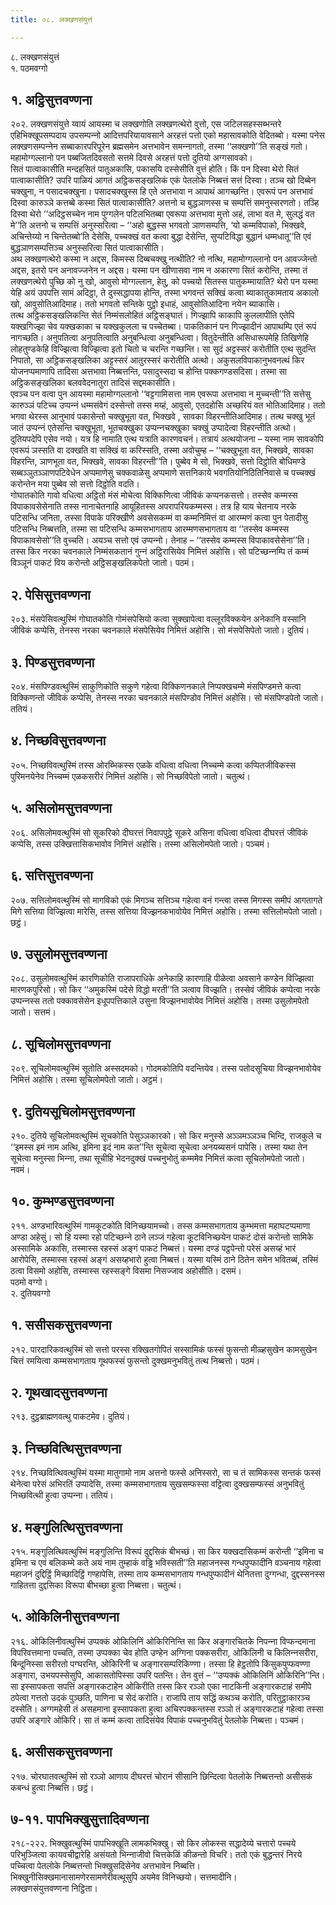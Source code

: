 ```yaml
---
title: ०८. लक्खणसंयुत्तं

---
```

८. लक्खणसंयुत्तं  
१. पठमवग्गो  


## १. अट्ठिसुत्तवण्णना

२०२. लक्खणसंयुत्ते य्वायं आयस्मा च लक्खणोति लक्खणत्थेरो वुत्तो, एस जटिलसहस्सब्भन्तरे एहिभिक्खूपसम्पदाय उपसम्पन्‍नो आदित्तपरियायावसाने अरहत्तं पत्तो एको महासावकोति वेदितब्बो। यस्मा पनेस लक्खणसम्पन्‍नेन सब्बाकारपरिपूरेन ब्रह्मसमेन अत्तभावेन समन्‍नागतो, तस्मा ‘‘लक्खणो’’ति सङ्खं गतो। महामोग्गल्‍लानो पन पब्बजितदिवसतो सत्तमे दिवसे अरहत्तं पत्तो दुतियो अग्गसावको।  
सितं पात्वाकासीति मन्दहसितं पातुअकासि, पकासयि दस्सेसीति वुत्तं होति। किं पन दिस्वा थेरो सितं पात्वाकासीति? उपरि पाळियं आगतं अट्ठिकसङ्खलिकं एकं पेतलोके निब्बत्तं सत्तं दिस्वा। तञ्‍च खो दिब्बेन चक्खुना, न पसादचक्खुना। पसादचक्खुस्स हि एते अत्तभावा न आपाथं आगच्छन्ति। एवरूपं पन अत्तभावं दिस्वा कारुञ्‍ञे कत्तब्बे कस्मा सितं पात्वाकासीति? अत्तनो च बुद्धञाणस्स च सम्पत्तिं समनुस्सरणतो। तञ्हि दिस्वा थेरो ‘‘अदिट्ठसच्‍चेन नाम पुग्गलेन पटिलभितब्बा एवरूपा अत्तभावा मुत्तो अहं, लाभा वत मे, सुलद्धं वत मे’’ति अत्तनो च सम्पत्तिं अनुस्सरित्वा – ‘‘अहो बुद्धस्स भगवतो ञाणसम्पत्ति, ‘यो कम्मविपाको, भिक्खवे, अचिन्तेय्यो न चिन्तेतब्बो’ति देसेसि, पच्‍चक्खं वत कत्वा बुद्धा देसेन्ति, सुप्पटिविद्धा बुद्धानं धम्मधातू’’ति एवं बुद्धञाणसम्पत्तिञ्‍च अनुस्सरित्वा सितं पात्वाकासीति।  
अथ लक्खणत्थेरो कस्मा न अद्दस, किमस्स दिब्बचक्खु नत्थीति? नो नत्थि, महामोग्गल्‍लानो पन आवज्‍जेन्तो अद्दस, इतरो पन अनावज्‍जनेन न अद्दस। यस्मा पन खीणासवा नाम न अकारणा सितं करोन्ति, तस्मा तं लक्खणत्थेरो पुच्छि को नु खो, आवुसो मोग्गल्‍लान, हेतु, को पच्‍चयो सितस्स पातुकम्मायाति? थेरो पन यस्मा येहि अयं उपपत्ति सामं अदिट्ठा, ते दुस्सद्धापया होन्ति, तस्मा भगवन्तं सक्खिं कत्वा ब्याकातुकामताय अकालो खो, आवुसोतिआदिमाह। ततो भगवतो सन्तिके पुट्ठो इधाहं, आवुसोतिआदिना नयेन ब्याकासि।  
तत्थ अट्ठिकसङ्खलिकन्ति सेतं निम्मंसलोहितं अट्ठिसङ्घातं। गिज्झापि काकापि कुललापीति एतेपि यक्खगिज्झा चेव यक्खकाका च यक्खकुलला च पच्‍चेतब्बा। पाकतिकानं पन गिज्झादीनं आपाथम्पि एतं रूपं नागच्छति। अनुपतित्वा अनुपतित्वाति अनुबन्धित्वा अनुबन्धित्वा। वितुदेन्तीति असिधारूपमेहि तिखिणेहि लोहतुण्डकेहि विज्झित्वा विज्झित्वा इतो चितो च चरन्ति गच्छन्ति। सा सुदं अट्टस्सरं करोतीति एत्थ सुदन्ति निपातो, सा अट्ठिकसङ्खलिका अट्टस्सरं आतुरस्सरं करोतीति अत्थो। अकुसलविपाकानुभवनत्थं किर योजनप्पमाणापि तादिसा अत्तभावा निब्बत्तन्ति, पसादुस्सदा च होन्ति पक्‍कगण्डसदिसा। तस्मा सा अट्ठिकसङ्खलिका बलववेदनातुरा तादिसं सद्दमकासीति।  
एवञ्‍च पन वत्वा पुन आयस्मा महामोग्गल्‍लानो ‘‘वट्टगामिसत्ता नाम एवरूपा अत्तभावा न मुच्‍चन्ती’’ति सत्तेसु कारुञ्‍ञं पटिच्‍च उप्पन्‍नं धम्मसंवेगं दस्सेन्तो तस्स मय्हं, आवुसो, एतदहोसि अच्छरियं वत भोतिआदिमाह। ततो भगवा थेरस्स आनुभावं पकासेन्तो चक्खुभूता वत, भिक्खवे , सावका विहरन्तीतिआदिमाह। तत्थ चक्खु भूतं जातं उप्पन्‍नं एतेसन्ति चक्खुभूता, भूतचक्खुका उप्पन्‍नचक्खुका चक्खुं उप्पादेत्वा विहरन्तीति अत्थो। दुतियपदेपि एसेव नयो। यत्र हि नामाति एत्थ यत्राति कारणवचनं। तत्रायं अत्थयोजना – यस्मा नाम सावकोपि एवरूपं ञस्सति वा दक्खति वा सक्खिं वा करिस्सति, तस्मा अवोचुम्ह – ‘‘चक्खुभूता वत, भिक्खवे, सावका विहरन्ति, ञाणभूता वत, भिक्खवे, सावका विहरन्ती’’ति। पुब्बेव मे सो, भिक्खवे, सत्तो दिट्ठोति बोधिमण्डे सब्बञ्‍ञुतञ्‍ञाणपटिवेधेन अप्पमाणेसु चक्‍कवाळेसु अप्पमाणे सत्तनिकाये भवगतियोनिठितिनिवासे च पच्‍चक्खं करोन्तेन मया पुब्बेव सो सत्तो दिट्ठोति वदति।  
गोघातकोति गावो वधित्वा अट्ठितो मंसं मोचेत्वा विक्‍किणित्वा जीविकं कप्पनकसत्तो। तस्सेव कम्मस्स विपाकावसेसेनाति तस्स नानाचेतनाहि आयूहितस्स अपरापरियकम्मस्स। तत्र हि याय चेतनाय नरके पटिसन्धि जनिता, तस्सा विपाके परिक्खीणे अवसेसकम्मं वा कम्मनिमित्तं वा आरम्मणं कत्वा पुन पेतादीसु पटिसन्धि निब्बत्तति, तस्मा सा पटिसन्धि कम्मसभागताय आरम्मणसभागताय वा ‘‘तस्सेव कम्मस्स विपाकावसेसो’’ति वुच्‍चति। अयञ्‍च सत्तो एवं उप्पन्‍नो। तेनाह – ‘‘तस्सेव कम्मस्स विपाकावसेसेना’’ति। तस्स किर नरका चवनकाले निम्मंसकतानं गुन्‍नं अट्ठिरासियेव निमित्तं अहोसि। सो पटिच्छन्‍नम्पि तं कम्मं विञ्‍ञूनं पाकटं विय करोन्तो अट्ठिसङ्खलिकपेतो जातो। पठमं।  


## २. पेसिसुत्तवण्णना

२०३. मंसपेसिवत्थुस्मिं गोघातकोति गोमंसपेसियो कत्वा सुक्खापेत्वा वल्‍लूरविक्‍कयेन अनेकानि वस्सानि जीविकं कप्पेसि, तेनस्स नरका चवनकाले मंसपेसियेव निमित्तं अहोसि। सो मंसपेसिपेतो जातो। दुतियं।  


## ३. पिण्डसुत्तवण्णना

२०४. मंसपिण्डवत्थुस्मिं साकुणिकोति सकुणे गहेत्वा विक्‍किणनकाले निप्पक्खचम्मे मंसपिण्डमत्ते कत्वा विक्‍किणन्तो जीविकं कप्पेसि, तेनस्स नरका चवनकाले मंसपिण्डोव निमित्तं अहोसि। सो मंसपिण्डपेतो जातो। ततियं।  


## ४. निच्छविसुत्तवण्णना

२०५. निच्छविवत्थुस्मिं तस्स ओरब्भिकस्स एळके वधित्वा वधित्वा निच्‍चम्मे कत्वा कप्पितजीविकस्स पुरिमनयेनेव निच्‍चम्मं एळकसरीरं निमित्तं अहोसि। सो निच्छविपेतो जातो। चतुत्थं।  


## ५. असिलोमसुत्तवण्णना

२०६. असिलोमवत्थुस्मिं सो सूकरिको दीघरत्तं निवापपुट्ठे सूकरे असिना वधित्वा वधित्वा दीघरत्तं जीविकं कप्पेसि, तस्स उक्खित्तासिकभावोव निमित्तं अहोसि। तस्मा असिलोमपेतो जातो। पञ्‍चमं।  


## ६. सत्तिसुत्तवण्णना

२०७. सत्तिलोमवत्थुस्मिं सो मागविको एकं मिगञ्‍च सत्तिञ्‍च गहेत्वा वनं गन्त्वा तस्स मिगस्स समीपं आगतागते मिगे सत्तिया विज्झित्वा मारेसि, तस्स सत्तिया विज्झनकभावोयेव निमित्तं अहोसि। तस्मा सत्तिलोमपेतो जातो। छट्ठं।  


## ७. उसुलोमसुत्तवण्णना

२०८. उसुलोमवत्थुस्मिं कारणिकोति राजापराधिके अनेकाहि कारणाहि पीळेत्वा अवसाने कण्डेन विज्झित्वा मारणकपुरिसो। सो किर ‘‘अमुकस्मिं पदेसे विद्धो मरती’’ति ञत्वाव विज्झति। तस्सेवं जीविकं कप्पेत्वा नरके उप्पन्‍नस्स ततो पक्‍कावसेसेन इधूपपत्तिकाले उसुना विज्झनभावोयेव निमित्तं अहोसि। तस्मा उसुलोमपेतो जातो। सत्तमं।  


## ८. सूचिलोमसुत्तवण्णना

२०९. सूचिलोमवत्थुस्मिं सूतोति अस्सदमको। गोदमकोतिपि वदन्तियेव। तस्स पतोदसूचिया विज्झनभावोयेव निमित्तं अहोसि। तस्मा सूचिलोमपेतो जातो। अट्ठमं।  


## ९. दुतियसूचिलोमसुत्तवण्णना

२१०. दुतिये सूचिलोमवत्थुस्मिं सूचकोति पेसुञ्‍ञकारको। सो किर मनुस्से अञ्‍ञमञ्‍ञञ्‍च भिन्दि, राजकुले च ‘‘इमस्स इमं नाम अत्थि, इमिना इदं नाम कत’’न्ति सूचेत्वा सूचेत्वा अनयब्यसनं पापेसि। तस्मा यथा तेन सूचेत्वा मनुस्सा भिन्‍ना, तथा सूचीहि भेदनदुक्खं पच्‍चनुभोतुं कम्ममेव निमित्तं कत्वा सूचिलोमपेतो जातो। नवमं।  


## १०. कुम्भण्डसुत्तवण्णना

२११. अण्डभारिवत्थुस्मिं गामकूटकोति विनिच्छयामच्‍चो। तस्स कम्मसभागताय कुम्भमत्ता महाघटप्पमाणा अण्डा अहेसुं। सो हि यस्मा रहो पटिच्छन्‍ने ठाने लञ्‍जं गहेत्वा कूटविनिच्छयेन पाकटं दोसं करोन्तो सामिके अस्सामिके अकासि, तस्मास्स रहस्सं अङ्गं पाकटं निब्बत्तं। यस्मा दण्डं पट्ठपेन्तो परेसं असय्हं भारं आरोपेसि, तस्मास्स रहस्सं अङ्गं असय्हभारो हुत्वा निब्बत्तं। यस्मा यस्मिं ठाने ठितेन समेन भवितब्बं, तस्मिं ठत्वा विसमो अहोसि, तस्मास्स रहस्सङ्गे विसमा निसज्‍जाव अहोसीति। दसमं।  
पठमो वग्गो।  
२. दुतियवग्गो  


## १. ससीसकसुत्तवण्णना

२१२. पारदारिकवत्थुस्मिं सो सत्तो परस्स रक्खितगोपितं सस्सामिकं फस्सं फुसन्तो मीळ्हसुखेन कामसुखेन चित्तं रमयित्वा कम्मसभागताय गूथफस्सं फुसन्तो दुक्खमनुभवितुं तत्थ निब्बत्तो। पठमं।  


## २. गूथखादसुत्तवण्णना

२१३. दुट्ठब्राह्मणवत्थु पाकटमेव। दुतियं।  


## ३. निच्छवित्थिसुत्तवण्णना

२१४. निच्छवित्थिवत्थुस्मिं यस्मा मातुगामो नाम अत्तनो फस्से अनिस्सरो, सा च तं सामिकस्स सन्तकं फस्सं थेनेत्वा परेसं अभिरतिं उप्पादेसि, तस्मा कम्मसभागताय सुखसम्फस्सा वट्टित्वा दुक्खसम्फस्सं अनुभवितुं निच्छवित्थी हुत्वा उप्पन्‍ना। ततियं।  


## ४. मङ्गुलित्थिसुत्तवण्णना

२१५. मङ्गुलित्थिवत्थुस्मिं मङ्गुलिन्ति विरूपं दुद्दसिकं बीभच्छं। सा किर यक्खदासिकम्मं करोन्ती ‘‘इमिना च इमिना च एवं बलिकम्मे कते अयं नाम तुम्हाकं वड्ढि भविस्सती’’ति महाजनस्स गन्धपुप्फादीनि वञ्‍चनाय गहेत्वा महाजनं दुद्दिट्ठिं मिच्छादिट्ठिं गण्हापेसि, तस्मा ताय कम्मसभागताय गन्धपुप्फादीनं थेनितत्ता दुग्गन्धा, दुद्दस्सनस्स गाहितत्ता दुद्दसिका विरूपा बीभच्छा हुत्वा निब्बत्ता। चतुत्थं।  


## ५. ओकिलिनीसुत्तवण्णना

२१६. ओकिलिनीवत्थुस्मिं उप्पक्‍कं ओकिलिनिं ओकिरिनिन्ति सा किर अङ्गारचितके निपन्‍ना विप्फन्दमाना विपरिवत्तमाना पच्‍चति, तस्मा उप्पक्‍का चेव होति उण्हेन अग्गिना पक्‍कसरीरा, ओकिलिनी च किलिन्‍नसरीरा, बिन्दूनिस्सा सरीरतो पग्घरन्ति, ओकिरिनी च अङ्गारसम्परिकिण्णा। तस्सा हि हेट्ठतोपि किंसुकपुप्फवण्णा अङ्गारा, उभयपस्सेसुपि, आकासतोपिस्सा उपरि पतन्ति। तेन वुत्तं – ‘‘उप्पक्‍कं ओकिलिनिं ओकिरिनि’’न्ति। सा इस्सापकता सपत्तिं अङ्गारकटाहेन ओकिरीति तस्स किर रञ्‍ञो एका नाटकिनी अङ्गारकटाहं समीपे ठपेत्वा गत्ततो उदकं पुञ्छति, पाणिना च सेदं करोति। राजापि ताय सद्धिं कथञ्‍च करोति, परितुट्ठाकारञ्‍च दस्सेति। अग्गमहेसी तं असहमाना इस्सापकता हुत्वा अचिरपक्‍कन्तस्स रञ्‍ञो तं अङ्गारकटाहं गहेत्वा तस्सा उपरि अङ्गारे ओकिरि। सा तं कम्मं कत्वा तादिसंयेव विपाकं पच्‍चनुभवितुं पेतलोके निब्बत्ता। पञ्‍चमं।  


## ६. असीसकसुत्तवण्णना

२१७. चोरघातवत्थुस्मिं सो रञ्‍ञो आणाय दीघरत्तं चोरानं सीसानि छिन्दित्वा पेतलोके निब्बत्तन्तो असीसकं कबन्धं हुत्वा निब्बत्ति। छट्ठं।  


## ७-११. पापभिक्खुसुत्तादिवण्णना

२१८-२२२. भिक्खुवत्थुस्मिं पापभिक्खूति लामकभिक्खु। सो किर लोकस्स सद्धादेय्ये चत्तारो पच्‍चये परिभुञ्‍जित्वा कायवचीद्वारेहि असंयतो भिन्‍नाजीवो चित्तकेळिं कीळन्तो विचरि। ततो एकं बुद्धन्तरं निरये पच्‍चित्वा पेतलोके निब्बत्तन्तो भिक्खुसदिसेनेव अत्तभावेन निब्बत्ति। भिक्खुनीसिक्खमानासामणेरसामणेरीवत्थूसुपि अयमेव विनिच्छयो। सत्तमादीनि।  
लक्खणसंयुत्तवण्णना निट्ठिता।  